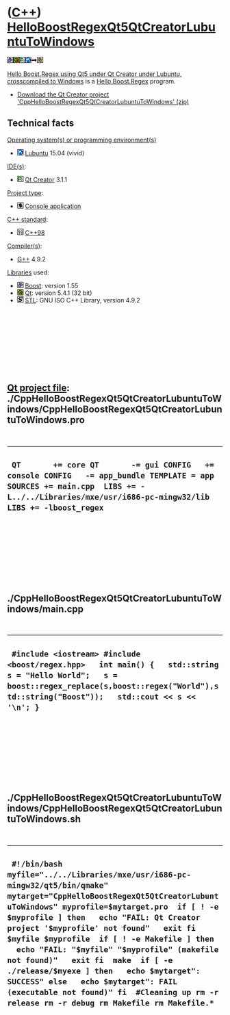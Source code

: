 # ([C++](Cpp.md)) [HelloBoostRegexQt5QtCreatorLubuntuToWindows](CppHelloBoostRegexQt5QtCreatorLubuntuToWindows.md)

![Boost](PicBoost.png)![Qt5](PicQt5.png)![Qt
Creator](PicQtCreator.png)![Lubuntu](PicLubuntu.png)![To](PicTo.png)![Windows](PicWindows.png)

[Hello Boost.Regex using Qt5 under Qt Creator under Lubuntu,
crosscompiled to
Windows](CppHelloBoostRegexQt5QtCreatorLubuntuToWindows.md) is a [Hello
Boost.Regex](CppHelloBoostRegex.md) program.

 * [Download the Qt Creator project 'CppHelloBoostRegexQt5QtCreatorLubuntuToWindows' (zip)](CppHelloBoostRegexQt5QtCreatorLubuntuToWindows.zip)

## Technical facts

[Operating system(s) or programming environment(s)](CppOs.md)

-   ![Lubuntu](PicLubuntu.png) [Lubuntu](CppLubuntu.md) 15.04 (vivid)

[IDE(s)](CppIde.md):

-   ![Qt Creator](PicQtCreator.png) [Qt Creator](CppQtCreator.md) 3.1.1

[Project type](CppQtProjectType.md):

-   ![console](PicConsole.png) [Console
    application](CppConsoleApplication.md)

[C++ standard](CppStandard.md):

-   ![C++98](PicCpp98.png) [C++98](Cpp98.md)

[Compiler(s)](CppCompiler.md):

-   [G++](CppGpp.md) 4.9.2

[Libraries](CppLibrary.md) used:

-   ![Boost](PicBoost.png) [Boost](CppBoost.md): version 1.55
-   ![Qt](PicQt.png) [Qt](CppQt.md): version 5.4.1 (32 bit)
-   ![STL](PicStl.png) [STL](CppStl.md): GNU ISO C++ Library, version
    4.9.2

 

 

 

 

 

[Qt project file](CppQtProjectFile.md): ./CppHelloBoostRegexQt5QtCreatorLubuntuToWindows/CppHelloBoostRegexQt5QtCreatorLubuntuToWindows.pro
--------------------------------------------------------------------------------------------------------------------------------------------

 

  ------------------------------------------------------------------------------------------------------------------------------------------------------------------------------------------------
  ` QT       += core QT       -= gui CONFIG   += console CONFIG   -= app_bundle TEMPLATE = app SOURCES += main.cpp  LIBS += -L../../Libraries/mxe/usr/i686-pc-mingw32/lib LIBS += -lboost_regex`
  ------------------------------------------------------------------------------------------------------------------------------------------------------------------------------------------------

 

 

 

 

 

./CppHelloBoostRegexQt5QtCreatorLubuntuToWindows/main.cpp
---------------------------------------------------------

 

  ---------------------------------------------------------------------------------------------------------------------------------------------------------------------------------------------------------
  ` #include <iostream> #include <boost/regex.hpp>   int main() {   std::string s = "Hello World";   s = boost::regex_replace(s,boost::regex("World"),std::string("Boost"));   std::cout << s << '\n'; }`
  ---------------------------------------------------------------------------------------------------------------------------------------------------------------------------------------------------------

 

 

 

 

 

./CppHelloBoostRegexQt5QtCreatorLubuntuToWindows/CppHelloBoostRegexQt5QtCreatorLubuntuToWindows.sh
--------------------------------------------------------------------------------------------------

 

  ----------------------------------------------------------------------------------------------------------------------------------------------------------------------------------------------------------------------------------------------------------------------------------------------------------------------------------------------------------------------------------------------------------------------------------------------------------------------------------------------------------------------------------------------------------------------------------
  ` #!/bin/bash myfile="../../Libraries/mxe/usr/i686-pc-mingw32/qt5/bin/qmake" mytarget="CppHelloBoostRegexQt5QtCreatorLubuntuToWindows" myprofile=$mytarget.pro  if [ ! -e $myprofile ] then   echo "FAIL: Qt Creator project '$myprofile' not found"   exit fi  $myfile $myprofile  if [ ! -e Makefile ] then   echo "FAIL: "$myfile" "$myprofile" (makefile not found)"   exit fi  make  if [ -e ./release/$myexe ] then   echo $mytarget": SUCCESS" else   echo $mytarget": FAIL (executable not found)" fi  #Cleaning up rm -r release rm -r debug rm Makefile rm Makefile.*`
  ----------------------------------------------------------------------------------------------------------------------------------------------------------------------------------------------------------------------------------------------------------------------------------------------------------------------------------------------------------------------------------------------------------------------------------------------------------------------------------------------------------------------------------------------------------------------------------

 

 

 

 

 

 


